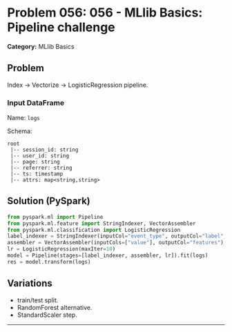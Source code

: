 # Problem 056: 056 - MLlib Basics: Pipeline challenge

**Category:** MLlib Basics

## Problem
Index -> Vectorize -> LogisticRegression pipeline.

### Input DataFrame
Name: `logs`

Schema:
```
root
 |-- session_id: string
 |-- user_id: string
 |-- page: string
 |-- referrer: string
 |-- ts: timestamp
 |-- attrs: map<string,string>
```

## Solution (PySpark)
```python
from pyspark.ml import Pipeline
from pyspark.ml.feature import StringIndexer, VectorAssembler
from pyspark.ml.classification import LogisticRegression
label_indexer = StringIndexer(inputCol="event_type", outputCol="label", handleInvalid="skip")
assembler = VectorAssembler(inputCols=["value"], outputCol="features")
lr = LogisticRegression(maxIter=10)
model = Pipeline(stages=[label_indexer, assembler, lr]).fit(logs)
res = model.transform(logs)
```

## Variations
- train/test split.
- RandomForest alternative.
- StandardScaler step.

---
